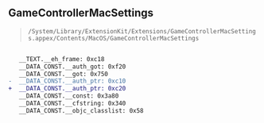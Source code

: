 ## GameControllerMacSettings

> `/System/Library/ExtensionKit/Extensions/GameControllerMacSettings.appex/Contents/MacOS/GameControllerMacSettings`

```diff

   __TEXT.__eh_frame: 0xc18
   __DATA_CONST.__auth_got: 0xf20
   __DATA_CONST.__got: 0x750
-  __DATA_CONST.__auth_ptr: 0xc10
+  __DATA_CONST.__auth_ptr: 0xc20
   __DATA_CONST.__const: 0x3a80
   __DATA_CONST.__cfstring: 0x340
   __DATA_CONST.__objc_classlist: 0x58

```
